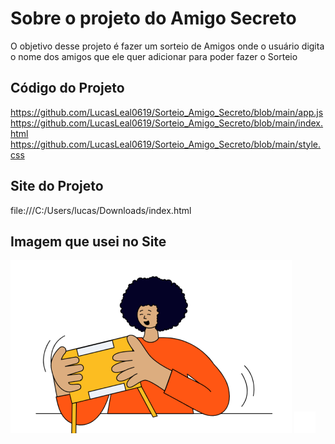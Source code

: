 # Sobre o projeto do Amigo Secreto 

O objetivo desse projeto é fazer um sorteio de Amigos onde o usuário digita o nome dos amigos que ele quer adicionar para poder fazer o Sorteio 

## Código do Projeto 
https://github.com/LucasLeal0619/Sorteio_Amigo_Secreto/blob/main/app.js
https://github.com/LucasLeal0619/Sorteio_Amigo_Secreto/blob/main/index.html
https://github.com/LucasLeal0619/Sorteio_Amigo_Secreto/blob/main/style.css

## Site do Projeto 
file:///C:/Users/lucas/Downloads/index.html 

## Imagem que usei no Site
![amigo-secreto](https://github.com/LucasLeal0619/Sorteio_Amigo_Secreto/blob/main/assets/amigo-secreto.png)
![play_circle_outline](https://github.com/LucasLeal0619/Sorteio_Amigo_Secreto/blob/main/assets/play_circle_outline.png)
